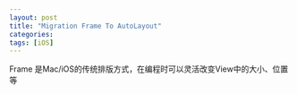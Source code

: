```yaml
---
layout: post
title: "Migration Frame To AutoLayout"
categories:
tags: [iOS]
---
```



Frame 是Mac/iOS的传统排版方式，在编程时可以灵活改变View中的大小、位置等